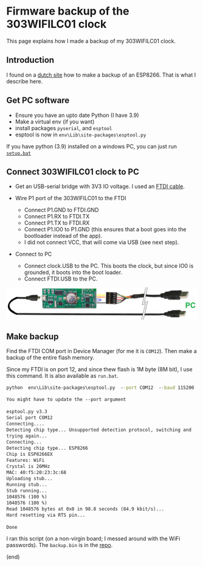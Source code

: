# Firmware backup of the 303WIFILC01 clock

This page explains how I made a backup of my 303WIFILC01 clock.


## Introduction

I found on a [dutch site](http://domoticx.com/esp8266-wifi-firmware-backup-maken/)
how to make a backup of an ESP8266. That is what I describe here.


## Get PC software

 - Ensure you have an upto date Python (I have 3.9)
 - Make a virtual env (if you want)
 - install packages `pyserial`, and `esptool`
 - esptool is now in `env\Lib\site-packages\esptool.py`

If you have python (3.9) installed on a windows PC, you can just run [`setup.bat`](setup.bat)


## Connect 303WIFILC01 clock to PC

 - Get an USB-serial bridge with 3V3 IO voltage.
   I used an [FTDI cable](https://ftdichip.com/products/ttl-232r-3v3).
 
 - Wire P1 port of the 303WIFILC01 to the FTDI
   - Connect P1.GND to FTDI.GND
   - Connect P1.RX to FTDI.TX
   - Connect P1.TX to FTDI.RX
   - Connect P1.IO0 to P1.GND (this ensures that a boot goes into the bootloader instead of the app).
   - I did not connect VCC, that will come via USB (see next step).

 - Connect to PC
   - Connect clock.USB to the PC.
     This boots the clock, but since IO0 is grounded, it boots into the boot loader.
   - Connect FTDI.USB to the PC.

![Connection](connection.png)


## Make backup  

Find the FTDI COM port in Device Manager (for me it is `COM12`).
Then make a backup of the entire flash memory.

Since my FTDI is on port 12, and since thew flash is 1M  byte (8M bit), I use this command.
It is also available as `run.bat`.

```cmd
python  env\Lib\site-packages\esptool.py  --port COM12  --baud 115200  read_flash 0x000 1048576  backup.bin
```

```text
You might have to update the --port argument

esptool.py v3.3
Serial port COM12
Connecting....
Detecting chip type... Unsupported detection protocol, switching and trying again...
Connecting...
Detecting chip type... ESP8266
Chip is ESP8266EX
Features: WiFi
Crystal is 26MHz
MAC: 40:f5:20:23:3c:68
Uploading stub...
Running stub...
Stub running...
1048576 (100 %)
1048576 (100 %)
Read 1048576 bytes at 0x0 in 98.8 seconds (84.9 kbit/s)...
Hard resetting via RTS pin...

Done
```

I ran this script (on a non-virgin board; I messed around with the WiFi passwords).
The `backup.bin` is in the [repo](backup.bin).

(end)
  
